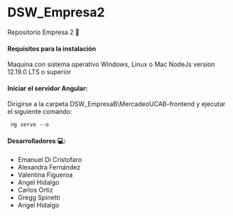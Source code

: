 # DSW_Empresa2
Repositorio Empresa 2 :office:

#### Requisitos para la instalación
Maquina con sistema operativo Windows, Linux o Mac
NodeJs version 12.19.0 LTS o superior

#### Iniciar el servidor Angular: 
Dirigirse a la carpeta DSW_EmpresaB\MercadeoUCAB-frontend y ejecutar el siguiente comando:

     ng serve --o

#### Desarrolladores :computer::

- Emanuel Di Cristofaro  
- Alexandra Fernández 
- Valentina Figueroa
- Angel Hidalgo
- Carlos Ortiz
- Gregg Spinetti
- Angel Hidalgo
